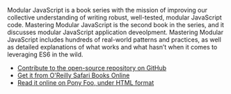 Modular JavaScript is a book series with the mission of improving our collective understanding of writing robust, well-tested, modular JavaScript code. Mastering Modular JavaScript is the second book in the series, and it discusses modular JavaScript application deveolpment. Mastering Modular JavaScript includes hundreds of real-world patterns and practices, as well as detailed explanations of what works and what hasn’t when it comes to leveraging ES6 in the wild.

- [Contribute to the open-source repository on GitHub][github]
- [Get it from O'Reilly Safari Books Online][safari]
- [Read it online on Pony Foo, under HTML format][html]

[safari]: https://ponyfoo.com/s/mastering-modular-javascript-early-release "Mastering Modular JavaScript on Safari Books Online"
[html]: https://ponyfoo.com/s/mastering-modular-javascript-read "Mastering Modular JavaScript on Pony Foo"
[github]: https://ponyfoo.com/s/mastering-modular-javascript-repo-contrib "Mastering Modular JavaScript on GitHub"
